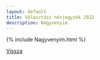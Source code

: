 ```yaml
---
layout: default
title: Választási névjegyzék 2022
description: Nagyvenyim
---
```


{% include Nagyvenyim.html %}

[Vissza](./)
